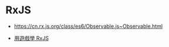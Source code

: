 # RxJS

- https://cn.rx.js.org/class/es6/Observable.js~Observable.html

- [用遊戲學 RxJS](https://www.rxjs-fruits.com/subscribe)
